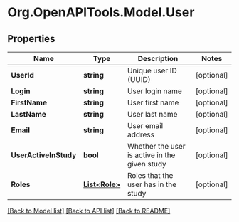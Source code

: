 # Org.OpenAPITools.Model.User

## Properties

Name | Type | Description | Notes
------------ | ------------- | ------------- | -------------
**UserId** | **string** | Unique user ID (UUID) | [optional] 
**Login** | **string** | User login name | [optional] 
**FirstName** | **string** | User first name | [optional] 
**LastName** | **string** | User last name | [optional] 
**Email** | **string** | User email address | [optional] 
**UserActiveInStudy** | **bool** | Whether the user is active in the given study | [optional] 
**Roles** | [**List&lt;Role&gt;**](Role.md) | Roles that the user has in the study | [optional] 

[[Back to Model list]](../../README.md#documentation-for-models) [[Back to API list]](../../README.md#documentation-for-api-endpoints) [[Back to README]](../../README.md)

